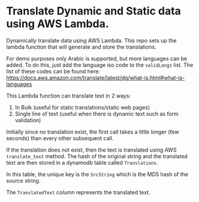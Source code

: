 # Translate Dynamic and Static data using AWS Lambda.
Dynamically translate data using AWS Lambda. This repo sets up the lambda function that will generate and store the translations.

For demo purposes only Arabic is supported, but more languages can be added. To do this, just add the language iso code to the `validLangs` list.
The list of these codes can be found here: https://docs.aws.amazon.com/translate/latest/dg/what-is.html#what-is-languages

This Lambda function can translate text in 2 ways:
1. In Bulk (useful for static translations/static web pages)
2. Single line of text (useful when there is dynamic text such as form validation)

Initially since no translation exist, the first call takes a little longer (few seconds) than every other subsequent call.

If the translation does not exist, then the text is translated using AWS `translate_text` method. The hash of the original string and the translated text
are then stored in a dynamodb table called `Translations`.

In this table, the unique key is the `SrcString` which is the MD5 hash of the source string.

The `TranslatedText` column represents the translated text.
